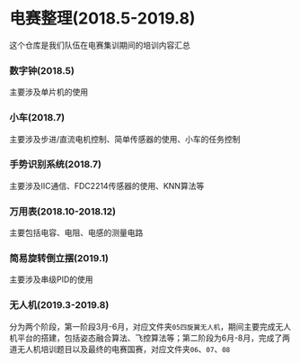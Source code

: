 # 电赛整理(2018.5-2019.8)

这个仓库是我们队伍在电赛集训期间的培训内容汇总

### 数字钟(2018.5)

主要涉及单片机的使用

### 小车(2018.7)

主要涉及步进/直流电机控制、简单传感器的使用、小车的任务控制

### 手势识别系统(2018.7)

主要涉及IIC通信、FDC2214传感器的使用、KNN算法等

### 万用表(2018.10-2018.12)

主要包括电容、电阻、电感的测量电路

### 简易旋转倒立摆(2019.1)

主要涉及串级PID的使用

### 无人机(2019.3-2019.8)

分为两个阶段，第一阶段3月-6月，对应文件夹`05四旋翼无人机`，期间主要完成无人机平台的搭建，包括姿态融合算法、飞控算法等；第二阶段为6月-8月，完成了两道无人机培训题目以及最终的电赛国赛，对应文件夹`06`、`07`、`08`